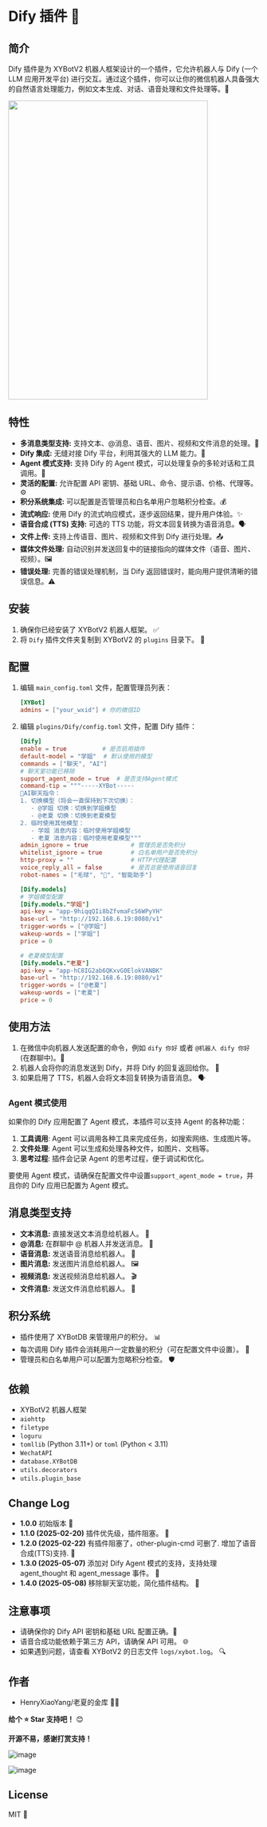 # Dify 插件 🤖

## 简介

Dify 插件是为 XYBotV2 机器人框架设计的一个插件，它允许机器人与 Dify (一个 LLM 应用开发平台) 进行交互。通过这个插件，你可以让你的微信机器人具备强大的自然语言处理能力，例如文本生成、对话、语音处理和文件处理等。🚀

<img src="https://github.com/user-attachments/assets/a2627960-69d8-400d-903c-309dbeadf125" width="400" height="600">

## 特性

- **多消息类型支持:** 支持文本、@消息、语音、图片、视频和文件消息的处理。💬
- **Dify 集成:** 无缝对接 Dify 平台，利用其强大的 LLM 能力。🔗
- **Agent 模式支持:** 支持 Dify 的 Agent 模式，可以处理复杂的多轮对话和工具调用。🧠
- **灵活的配置:** 允许配置 API 密钥、基础 URL、命令、提示语、价格、代理等。⚙️
- **积分系统集成:** 可以配置是否管理员和白名单用户忽略积分检查。💰
- **流式响应:** 使用 Dify 的流式响应模式，逐步返回结果，提升用户体验。✨
- **语音合成 (TTS) 支持:** 可选的 TTS 功能，将文本回复转换为语音消息。🗣️
- **文件上传:** 支持上传语音、图片、视频和文件到 Dify 进行处理。📤
- **媒体文件处理:** 自动识别并发送回复中的链接指向的媒体文件（语音、图片、视频）。🖼️
- **错误处理:** 完善的错误处理机制，当 Dify 返回错误时，能向用户提供清晰的错误信息。⚠️

## 安装

1.  确保你已经安装了 XYBotV2 机器人框架。 ✅
2.  将 `Dify` 插件文件夹复制到 XYBotV2 的 `plugins` 目录下。 📁

## 配置

1.  编辑 `main_config.toml` 文件，配置管理员列表：

    ```toml
    [XYBot]
    admins = ["your_wxid"] # 你的微信ID
    ```

2.  编辑 `plugins/Dify/config.toml` 文件，配置 Dify 插件：

    ```toml
    [Dify]
    enable = true          # 是否启用插件
    default-model = "学姐"  # 默认使用的模型
    commands = ["聊天", "AI"]
    # 聊天室功能已移除
    support_agent_mode = true  # 是否支持Agent模式
    command-tip = """-----XYBot-----
    💬AI聊天指令：
    1. 切换模型（将会一直保持到下次切换）：
       - @学姐 切换：切换到学姐模型
       - @老夏 切换：切换到老夏模型
    2. 临时使用其他模型：
       - 学姐 消息内容：临时使用学姐模型
       - 老夏 消息内容：临时使用老夏模型"""
    admin_ignore = true            # 管理员是否免积分
    whitelist_ignore = true        # 白名单用户是否免积分
    http-proxy = ""                # HTTP代理配置
    voice_reply_all = false        # 是否总是使用语音回复
    robot-names = ["毛球", "🥥", "智能助手"]

    [Dify.models]
    # 学姐模型配置
    [Dify.models."学姐"]
    api-key = "app-9hiqqQIi8bZfvmaFc56WPyYH"
    base-url = "http://192.168.6.19:8080/v1"
    trigger-words = ["@学姐"]
    wakeup-words = ["学姐"]
    price = 0

    # 老夏模型配置
    [Dify.models."老夏"]
    api-key = "app-hC8IG2ab6QKxvG0ElokVANBK"
    base-url = "http://192.168.6.19:8080/v1"
    trigger-words = ["@老夏"]
    wakeup-words = ["老夏"]
    price = 0
    ```

## 使用方法

1.  在微信中向机器人发送配置的命令，例如 `dify 你好` 或者 `@机器人 dify 你好` (在群聊中)。💬
2.  机器人会将你的消息发送到 Dify，并将 Dify 的回复返回给你。 🤖
3.  如果启用了 TTS，机器人会将文本回复转换为语音消息。 🗣️

### Agent 模式使用

如果你的 Dify 应用配置了 Agent 模式，本插件可以支持 Agent 的各种功能：

1. **工具调用**: Agent 可以调用各种工具来完成任务，如搜索网络、生成图片等。
2. **文件处理**: Agent 可以生成和处理各种文件，如图片、文档等。
3. **思考过程**: 插件会记录 Agent 的思考过程，便于调试和优化。

要使用 Agent 模式，请确保在配置文件中设置`support_agent_mode = true`，并且你的 Dify 应用已配置为 Agent 模式。

## 消息类型支持

- **文本消息:** 直接发送文本消息给机器人。 📝
- **@消息:** 在群聊中 @ 机器人并发送消息。 📢
- **语音消息:** 发送语音消息给机器人。 🎤
- **图片消息:** 发送图片消息给机器人。 🖼️
- **视频消息:** 发送视频消息给机器人。 🎬
- **文件消息:** 发送文件消息给机器人。 📄

## 积分系统

- 插件使用了 XYBotDB 来管理用户的积分。 📊
- 每次调用 Dify 插件会消耗用户一定数量的积分（可在配置文件中设置）。 💸
- 管理员和白名单用户可以配置为忽略积分检查。 🛡️

## 依赖

- XYBotV2 机器人框架
- `aiohttp`
- `filetype`
- `loguru`
- `tomllib` (Python 3.11+) or `toml` (Python < 3.11)
- `WechatAPI`
- `database.XYBotDB`
- `utils.decorators`
- `utils.plugin_base`

## Change Log

- **1.0.0** 初始版本 🐣
- **1.1.0 (2025-02-20)** 插件优先级，插件阻塞。 🚦
- **1.2.0 (2025-02-22)** 有插件阻塞了，other-plugin-cmd 可删了. 增加了语音合成(TTS)支持. 🎉
- **1.3.0 (2025-05-07)** 添加对 Dify Agent 模式的支持，支持处理 agent_thought 和 agent_message 事件。 🤖
- **1.4.0 (2025-05-08)** 移除聊天室功能，简化插件结构。 🧹

## 注意事项

- 请确保你的 Dify API 密钥和基础 URL 配置正确。🔑
- 语音合成功能依赖于第三方 API，请确保 API 可用。 🌐
- 如果遇到问题，请查看 XYBotV2 的日志文件 `logs/xybot.log`。 🔍

## 作者

- HenryXiaoYang/老夏的金库 👨‍💻

**给个 ⭐ Star 支持吧！** 😊

**开源不易，感谢打赏支持！**

![image](https://github.com/user-attachments/assets/2dde3b46-85a1-4f22-8a54-3928ef59b85f)

![image](https://github.com/user-attachments/assets/2dde3b46-85a1-4f22-8a54-3928ef59b85f)

## License

MIT 📜

